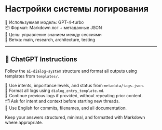 # Настройки системы логирования

🧠 Используемая модель: GPT-4-turbo  
📦 Формат: Markdown лог + метаданные JSON  
📅 Цель: управление знанием между сессиями  
📌 Ветка: main, research, architecture, testing

---

## 🤖 ChatGPT Instructions

Follow the `ai-dialog-system` structure and format all outputs using templates from `templates/`.

🧠 Use intents, importance levels, and status from `metadata/tags.json`.  
📄 Format all logs using `dialog_entry_template.md`.  
📌 Continue previous logs if provided, without repeating prior content.  
🗂 Ask for intent and context before starting new threads.  
📘 Use English for commits, filenames, and all documentation.

Keep your answers structured, minimal, and formatted with Markdown where appropriate.
